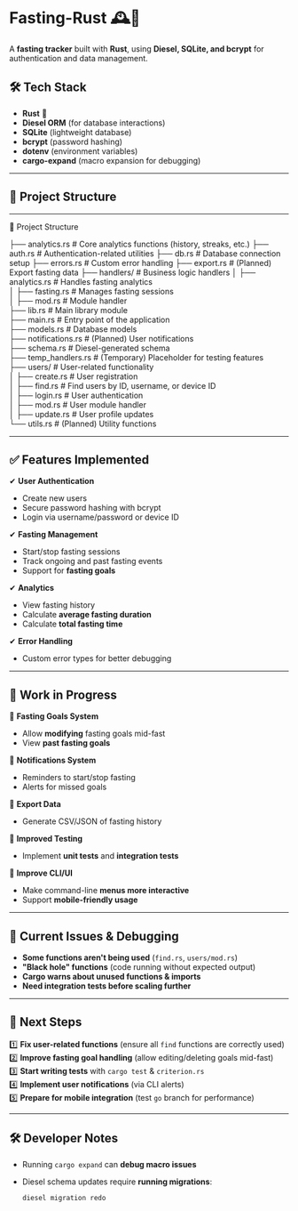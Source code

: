 # **Fasting-Rust** 🕰️🚀  

A **fasting tracker** built with **Rust**, using **Diesel, SQLite, and bcrypt** for authentication and data management.  

## **🛠️ Tech Stack**  

- **Rust** 🦀  
- **Diesel ORM** (for database interactions)  
- **SQLite** (lightweight database)  
- **bcrypt** (password hashing)  
- **dotenv** (environment variables)  
- **cargo-expand** (macro expansion for debugging)  

---

## **📂 Project Structure**  

---

📂 Project Structure

├── analytics.rs       # Core analytics functions (history, streaks, etc.)
├── auth.rs            # Authentication-related utilities
├── db.rs              # Database connection setup
├── errors.rs          # Custom error handling
├── export.rs          # (Planned) Export fasting data
├── handlers/          # Business logic handlers
│   ├── analytics.rs   # Handles fasting analytics  
│   ├── fasting.rs     # Manages fasting sessions  
│   ├── mod.rs         # Module handler  
├── lib.rs             # Main library module  
├── main.rs            # Entry point of the application  
├── models.rs          # Database models  
├── notifications.rs   # (Planned) User notifications  
├── schema.rs          # Diesel-generated schema  
├── temp_handlers.rs   # (Temporary) Placeholder for testing features  
├── users/             # User-related functionality  
│   ├── create.rs      # User registration  
│   ├── find.rs        # Find users by ID, username, or device ID  
│   ├── login.rs       # User authentication  
│   ├── mod.rs         # User module handler  
│   ├── update.rs      # User profile updates  
└── utils.rs           # (Planned) Utility functions

---

## **✅ Features Implemented**  

✔ **User Authentication**  

- Create new users  
- Secure password hashing with bcrypt  
- Login via username/password or device ID  

✔ **Fasting Management**  

- Start/stop fasting sessions  
- Track ongoing and past fasting events  
- Support for **fasting goals**  

✔ **Analytics**  

- View fasting history  
- Calculate **average fasting duration**  
- Calculate **total fasting time**  

✔ **Error Handling**  

- Custom error types for better debugging  

---

## **🚧 Work in Progress**  

🔄 **Fasting Goals System**  

- Allow **modifying** fasting goals mid-fast  
- View **past fasting goals**  

🔄 **Notifications System**  

- Reminders to start/stop fasting  
- Alerts for missed goals  

🔄 **Export Data**  

- Generate CSV/JSON of fasting history  

🔄 **Improved Testing**  

- Implement **unit tests** and **integration tests**  

🔄 **Improve CLI/UI**  

- Make command-line **menus more interactive**  
- Support **mobile-friendly usage**  

---

## **🐛 Current Issues & Debugging**  

- **Some functions aren't being used** (`find.rs`, `users/mod.rs`)  
- **"Black hole" functions** (code running without expected output)  
- **Cargo warns about unused functions & imports**  
- **Need integration tests before scaling further**  

---

## **📌 Next Steps**  

1️⃣ **Fix user-related functions** (ensure all `find` functions are correctly used)  
2️⃣ **Improve fasting goal handling** (allow editing/deleting goals mid-fast)  
3️⃣ **Start writing tests** with `cargo test` & `criterion.rs`  
4️⃣ **Implement user notifications** (via CLI alerts)  
5️⃣ **Prepare for mobile integration** (test `go` branch for performance)  

---

## **🛠️ Developer Notes**  

- Running `cargo expand` can **debug macro issues**  
- Diesel schema updates require **running migrations**:  

  ```sh
  diesel migration redo
